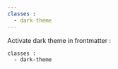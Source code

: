 ```yaml
---
classes :
  - dark-theme
---
```



Activate dark theme in frontmatter :

```
classes :
  - dark-theme
```
